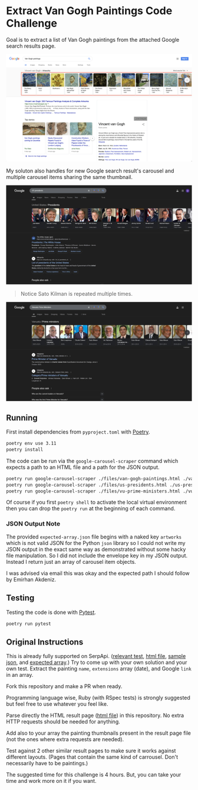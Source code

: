 # Extract Van Gogh Paintings Code Challenge

Goal is to extract a list of Van Gogh paintings from the attached Google search results page.

![Van Gogh paintings](https://github.com/serpapi/code-challenge/blob/master/files/van-gogh-paintings.png?raw=true "Van Gogh paintings")

My soluton also handles for new Google search result's carousel and multiple carousel items sharing the same thumbnail.

![US Presidents](https://github.com/michaeltoohig/serpapi-code-challenge/blob/master/files/us-presidents.jpg?raw=true "US Presidents")

> Notice Sato Kilman is repeated multiple times.

![VU Prime Ministers](https://github.com/michaeltoohig/serpapi-code-challenge/blob/master/files/vu-prime-ministers.jpg?raw=true "VU Prime Ministers")

## Running

First install dependencies from `pyproject.toml` with [Poetry](https://python-poetry.org).

```sh
poetry env use 3.11
poetry install
```

The code can be run via the `google-carousel-scraper` command which expects a path to an HTML file and a path for the JSON output.

```sh
poetry run google-carousel-scraper ./files/van-gogh-paintings.html ./van-gogh-paintings.json
poetry run google-carousel-scraper ./files/us-presidents.html ./us-presidents.json
poetry run google-carousel-scraper ./files/vu-prime-ministers.html ./vu-prime-ministers.json
```

Of course if you first `poetry shell` to activate the local virtual environment then you can drop the `poetry run` at the beginning of each command.

### JSON Output Note

The provided `expected-array.json` file begins with a naked key `artworks` which is not valid JSON for the Python `json` library so I could not write my JSON output in the exact same way as demonstrated without some hacky file manipulation.
So I did not include the envelope key in my JSON output.
Instead I return just an array of carousel item objects.

I was advised via email this was okay and the expected path I should follow by Emirhan Akdeniz.

## Testing

Testing the code is done with [Pytest](https://pytest.org).

```sh
poetry run pytest
```

## Original Instructions

This is already fully supported on SerpApi. ([relevant test], [html file], [sample json], and [expected array].)
Try to come up with your own solution and your own test.
Extract the painting `name`, `extensions` array (date), and Google `link` in an array.

Fork this repository and make a PR when ready.

Programming language wise, Ruby (with RSpec tests) is strongly suggested but feel free to use whatever you feel like.

Parse directly the HTML result page ([html file]) in this repository. No extra HTTP requests should be needed for anything.

[relevant test]: https://github.com/serpapi/test-knowledge-graph-desktop/blob/master/spec/knowledge_graph_claude_monet_paintings_spec.rb
[sample json]: https://raw.githubusercontent.com/serpapi/code-challenge/master/files/van-gogh-paintings.json
[html file]: https://raw.githubusercontent.com/serpapi/code-challenge/master/files/van-gogh-paintings.html
[expected array]: https://raw.githubusercontent.com/serpapi/code-challenge/master/files/expected-array.json

Add also to your array the painting thumbnails present in the result page file (not the ones where extra requests are needed). 

Test against 2 other similar result pages to make sure it works against different layouts. (Pages that contain the same kind of carrousel. Don't necessarily have to be paintings.)

The suggested time for this challenge is 4 hours. But, you can take your time and work more on it if you want.
